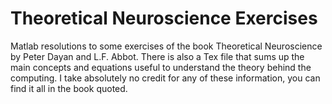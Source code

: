 # Theoretical Neuroscience Exercises
Matlab resolutions to some exercises of the book Theoretical Neuroscience by Peter Dayan and L.F. Abbot. There is also a Tex file that sums up the main concepts and equations useful to understand the theory behind the computing. I take absolutely no credit for any of these information, you can find it all in the book quoted.
